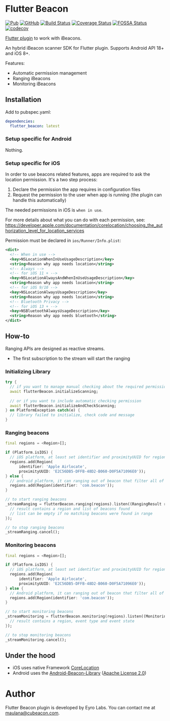 # Flutter Beacon

[![Pub](https://img.shields.io/pub/v/flutter_beacon.svg)](https://pub.dartlang.org/packages/flutter_beacon) [![GitHub](https://img.shields.io/github/license/alann-maulana/flutter_beacon.svg?color=2196F3)](https://github.com/alann-maulana/flutter_beacon/blob/master/LICENSE) [![Build Status](https://travis-ci.org/alann-maulana/flutter_beacon.svg?branch=master)](https://travis-ci.org/alann-maulana/flutter_beacon) [![Coverage Status](https://coveralls.io/repos/github/alann-maulana/flutter_beacon/badge.svg?branch=master)](https://coveralls.io/github/alann-maulana/flutter_beacon?branch=master)  [![FOSSA Status](https://app.fossa.com/api/projects/git%2Bgithub.com%2Falann-maulana%2Fflutter_beacon.svg?type=shield)](https://app.fossa.com/projects/git%2Bgithub.com%2Falann-maulana%2Fflutter_beacon?ref=badge_shield) [![codecov](https://codecov.io/gh/alann-maulana/flutter_beacon/branch/master/graph/badge.svg)](https://codecov.io/gh/alann-maulana/flutter_beacon) 

[Flutter plugin](https://pub.dartlang.org/packages/flutter_beacon/) to work with iBeacons.  

An hybrid iBeacon scanner SDK for Flutter plugin. Supports Android API 18+ and iOS 8+.

Features:

* Automatic permission management
* Ranging iBeacons  
* Monitoring iBeacons

## Installation

Add to pubspec.yaml:

```yaml
dependencies:
  flutter_beacon: latest
```

### Setup specific for Android

Nothing.

### Setup specific for iOS

In order to use beacons related features, apps are required to ask the location permission. It's a two step process:

1. Declare the permission the app requires in configuration files
2. Request the permission to the user when app is running (the plugin can handle this automatically)

The needed permissions in iOS is `when in use`.

For more details about what you can do with each permission, see:  
https://developer.apple.com/documentation/corelocation/choosing_the_authorization_level_for_location_services

Permission must be declared in `ios/Runner/Info.plist`:

```xml
<dict>
  <!-- When in use -->
  <key>NSLocationWhenInUseUsageDescription</key>
  <string>Reason why app needs location</string>
  <!-- Always -->
  <!-- for iOS 11 + -->
  <key>NSLocationAlwaysAndWhenInUseUsageDescription</key>
  <string>Reason why app needs location</string>
  <!-- for iOS 9/10 -->
  <key>NSLocationAlwaysUsageDescription</key>
  <string>Reason why app needs location</string>
  <!-- Bluetooth Privacy -->
  <!-- for iOS 13 + -->
  <key>NSBluetoothAlwaysUsageDescription</key>
  <string>Reason why app needs bluetooth</string>
</dict>
```

## How-to

Ranging APIs are designed as reactive streams.  

* The first subscription to the stream will start the ranging

### Initializing Library

```dart
try {
  // if you want to manage manual checking about the required permissions
  await flutterBeacon.initializeScanning;
  
  // or if you want to include automatic checking permission
  await flutterBeacon.initializeAndCheckScanning;
} on PlatformException catch(e) {
  // library failed to initialize, check code and message
}
```

### Ranging beacons

```dart
final regions = <Region>[];

if (Platform.isIOS) {
  // iOS platform, at least set identifier and proximityUUID for region scanning
  regions.add(Region(
      identifier: 'Apple Airlocate',
      proximityUUID: 'E2C56DB5-DFFB-48D2-B060-D0F5A71096E0'));
} else {
  // android platform, it can ranging out of beacon that filter all of Proximity UUID
  regions.add(Region(identifier: 'com.beacon'));
}

// to start ranging beacons
_streamRanging = flutterBeacon.ranging(regions).listen((RangingResult result) {
  // result contains a region and list of beacons found
  // list can be empty if no matching beacons were found in range
});

// to stop ranging beacons
_streamRanging.cancel();
```

### Monitoring beacons

```dart
final regions = <Region>[];

if (Platform.isIOS) {
  // iOS platform, at least set identifier and proximityUUID for region scanning
  regions.add(Region(
      identifier: 'Apple Airlocate',
      proximityUUID: 'E2C56DB5-DFFB-48D2-B060-D0F5A71096E0'));
} else {
  // Android platform, it can ranging out of beacon that filter all of Proximity UUID
  regions.add(Region(identifier: 'com.beacon'));
}

// to start monitoring beacons
_streamMonitoring = flutterBeacon.monitoring(regions).listen((MonitoringResult result) {
  // result contains a region, event type and event state
});

// to stop monitoring beacons
_streamMonitoring.cancel();
```

## Under the hood

* iOS uses native Framework [CoreLocation](https://developer.apple.com/documentation/corelocation/)
* Android uses the [Android-Beacon-Library](https://github.com/AltBeacon/android-beacon-library) ([Apache License 2.0](https://github.com/AltBeacon/android-beacon-library/blob/master/LICENSE))  

# Author

Flutter Beacon plugin is developed by Eyro Labs. You can contact me at <maulana@cubeacon.com>.
